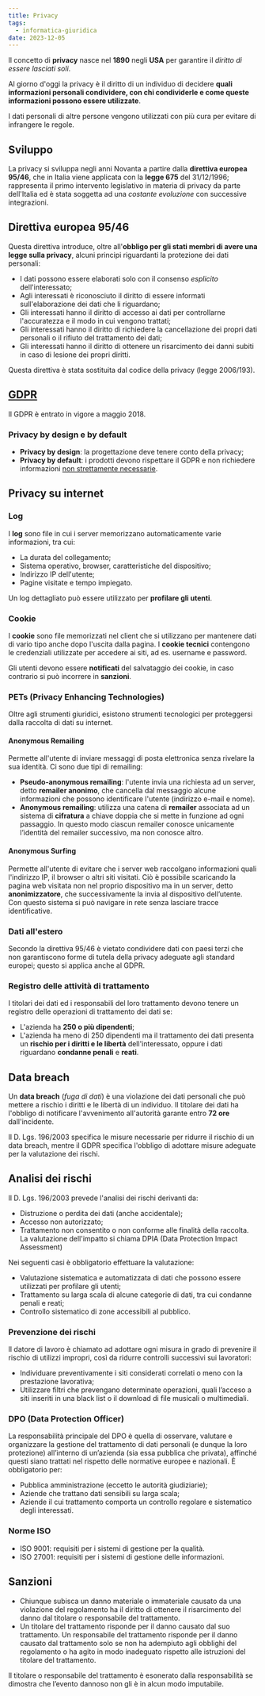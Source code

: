 ```yaml
---
title: Privacy
tags:
  - informatica-giuridica
date: 2023-12-05
---
```


Il concetto di **privacy** nasce nel **1890** negli **USA** per garantire il *diritto di essere lasciati soli*.

Al giorno d'oggi la privacy è il diritto di un individuo di decidere **quali informazioni personali condividere, con chi condividerle e come queste informazioni possono essere utilizzate**.

I dati personali di altre persone vengono utilizzati con più cura per evitare di infrangere le regole.

## Sviluppo
La privacy si sviluppa negli anni Novanta a partire dalla **direttiva europea 95/46**, che in Italia viene applicata con la **legge 675** del 31/12/1996; rappresenta il primo intervento legislativo in materia di privacy da parte dell'Italia ed è stata soggetta ad una *costante evoluzione* con successive integrazioni.

## Direttiva europea 95/46
Questa direttiva introduce, oltre all'**obbligo per gli stati membri di avere una legge sulla privacy**, alcuni principi riguardanti la protezione dei dati personali:
- I dati possono essere elaborati solo con il consenso *esplicito* dell'interessato;
- Agli interessati è riconosciuto il diritto di essere informati sull'elaborazione dei dati che li riguardano;
- Gli interessati hanno il diritto di accesso ai dati per controllarne l'accuratezza e il modo in cui vengono trattati;
- Gli interessati hanno il diritto di richiedere la cancellazione dei propri dati personali o il rifiuto del trattamento dei dati;
- Gli interessati hanno il diritto di ottenere un risarcimento dei danni subiti in caso di lesione dei propri diritti.

Questa direttiva è stata sostituita dal codice della privacy (legge 2006/193).

## [GDPR](./GDPR.md)
Il GDPR è entrato in vigore a maggio 2018.
### Privacy by design e by default
- **Privacy by design**: la progettazione deve tenere conto della privacy;
- **Privacy by default**: i prodotti devono rispettare il GDPR e non richiedere informazioni <u>non strettamente necessarie</u>.

## Privacy su internet
### Log
I **log** sono file in cui i server memorizzano automaticamente varie informazioni, tra cui:
- La durata del collegamento;
- Sistema operativo, browser, caratteristiche del dispositivo;
- Indirizzo IP dell'utente;
- Pagine visitate e tempo impiegato.

Un log dettagliato può essere utilizzato per **profilare gli utenti**.

### Cookie
I **cookie** sono file memorizzati nel client che si utilizzano per mantenere dati di vario tipo anche dopo l'uscita dalla pagina. I **cookie tecnici** contengono le credenziali utilizzate per accedere ai siti, ad es. username e password.

Gli utenti devono essere **notificati** del salvataggio dei cookie, in caso contrario si può incorrere in **sanzioni**.

### PETs (Privacy Enhancing Technologies)
Oltre agli strumenti giuridici, esistono strumenti tecnologici per proteggersi dalla raccolta di dati su internet.
#### Anonymous Remailing
Permette all'utente di inviare messaggi di posta elettronica senza rivelare la sua identità. Ci sono due tipi di remailing:
- **Pseudo-anonymous remailing**: l'utente invia una richiesta ad un server, detto **remailer anonimo**, che cancella dal messaggio alcune informazioni che possono identificare l'utente (indirizzo e-mail e nome).
- **Anonymous remailing**: utilizza una catena di **remailer** associata ad un sistema di **cifratura** a chiave doppia che si mette in funzione ad ogni passaggio. In questo modo ciascun remailer conosce unicamente l’identità del remailer successivo, ma non conosce altro.
#### Anonymous Surfing
Permette all'utente di evitare che i server web raccolgano informazioni quali l'indirizzo IP, il browser o altri siti visitati. Ciò è possibile scaricando la pagina web visitata non nel proprio dispositivo ma in un server, detto **anonimizzatore**, che successivamente la invia al dispositivo dell’utente. Con questo sistema si può navigare in rete senza lasciare tracce identificative.

### Dati all'estero
Secondo la direttiva 95/46 è vietato condividere dati con paesi terzi che non garantiscono forme di tutela della privacy adeguate agli standard europei; questo si applica anche al GDPR.

### Registro delle attività di trattamento
I titolari dei dati ed i responsabili del loro trattamento devono tenere un registro delle operazioni di trattamento dei dati se:
- L'azienda ha **250 o più dipendenti**;
- L'azienda ha meno di 250 dipendenti ma il trattamento dei dati presenta un **rischio per i diritti e le libertà** dell'interessato, oppure i dati riguardano **condanne penali** e **reati**.

## Data breach
Un **data breach** (*fuga di dati*) è una violazione dei dati personali che può mettere a rischio i diritti e le libertà di un individuo. Il titolare dei dati ha l'obbligo di notificare l'avvenimento all'autorità garante entro **72 ore** dall'incidente.

Il D. Lgs. 196/2003 specifica le misure necessarie per ridurre il rischio di un data breach, mentre il GDPR specifica l'obbligo di adottare misure adeguate per la valutazione dei rischi.

## Analisi dei rischi
Il D. Lgs. 196/2003 prevede l'analisi dei rischi derivanti da:
- Distruzione o perdita dei dati (anche accidentale);
- Accesso non autorizzato;
- Trattamento non consentito o non conforme alle finalità della raccolta.
La valutazione dell'impatto si chiama DPIA (Data Protection Impact Assessment)

Nei seguenti casi è obbligatorio effettuare la valutazione:
- Valutazione sistematica e automatizzata di dati che possono essere utilizzati per profilare gli utenti;
- Trattamento su larga scala di alcune categorie di dati, tra cui condanne penali e reati;
- Controllo sistematico di zone accessibili al pubblico.

### Prevenzione dei rischi
Il datore di lavoro è chiamato ad adottare ogni misura in grado di prevenire il rischio di utilizzi impropri, così da ridurre controlli successivi sui lavoratori:
- Individuare preventivamente i siti considerati correlati o meno con la prestazione lavorativa;
- Utilizzare filtri che prevengano determinate operazioni, quali l’acceso a siti inseriti in una black list o il download di file musicali o multimediali.

### DPO (Data Protection Officer)
La responsabilità principale del DPO è quella di osservare, valutare e organizzare la gestione del trattamento di dati personali (e dunque la loro protezione) all’interno di un’azienda (sia essa pubblica che privata), affinché questi siano trattati nel rispetto delle normative europee e nazionali. È obbligatorio per:
- Pubblica amministrazione (eccetto le autorità giudiziarie);
- Aziende che trattano dati sensibili su larga scala;
- Aziende il cui trattamento comporta un controllo regolare e sistematico degli interessati.

### Norme ISO
- ISO 9001: requisiti per i sistemi di gestione per la qualità.
- ISO 27001: requisiti per i sistemi di gestione delle informazioni.

## Sanzioni
-  Chiunque subisca un danno materiale o immateriale causato da una violazione del regolamento ha il diritto di ottenere il risarcimento del danno dal titolare o responsabile del trattamento.
-  Un titolare del trattamento risponde per il danno causato dal suo trattamento. Un responsabile del trattamento risponde per il danno causato dal trattamento solo se non ha adempiuto agli obblighi del regolamento o ha agito in modo inadeguato rispetto alle istruzioni del titolare del trattamento.

Il titolare o responsabile del trattamento è esonerato dalla responsabilità se dimostra che l’evento dannoso non gli è in alcun modo imputabile.